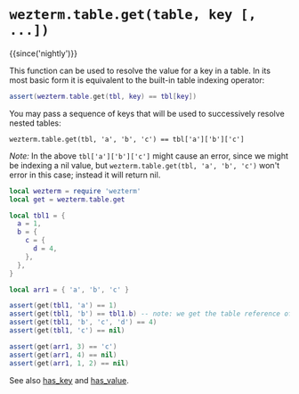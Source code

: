 # `wezterm.table.get(table, key [, ...])`

{{since('nightly')}}

This function can be used to resolve the value for a key in a table. In its most basic form
it is equivalent to the built-in table indexing operator:
```lua
assert(wezterm.table.get(tbl, key) == tbl[key])
```
You may pass a sequence of keys that will be used to successively resolve
nested tables:
```
wezterm.table.get(tbl, 'a', 'b', 'c') == tbl['a']['b']['c']
```

*Note:* In the above `tbl['a']['b']['c']` might cause an error, since we might be indexing a nil value,
but `wezterm.table.get(tbl, 'a', 'b', 'c')` won't error in this case; instead it will return nil.


```lua
local wezterm = require 'wezterm'
local get = wezterm.table.get

local tbl1 = {
  a = 1,
  b = {
    c = {
      d = 4,
    },
  },
}

local arr1 = { 'a', 'b', 'c' }

assert(get(tbl1, 'a') == 1)
assert(get(tbl1, 'b') == tbl1.b) -- note: we get the table reference of tbl1.b here
assert(get(tbl1, 'b', 'c', 'd') == 4)
assert(get(tbl1, 'c') == nil)

assert(get(arr1, 3) == 'c')
assert(get(arr1, 4) == nil)
assert(get(arr1, 1, 2) == nil)
```

See also [has_key](has_key.md) and [has_value](has_value.md).
